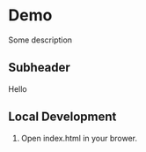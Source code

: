 # Demo

Some description

## Subheader

Hello

## Local Development

1. Open index.html in your brower.
